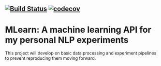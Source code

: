 [![Build Status](https://travis-ci.com/ZeerakW/mlearn.svg?token=5q8ipi37nhoPMz7eekph&branch=master)](https://travis-ci.com/ZeerakW/mlearn)
[![codecov](https://codecov.io/gh/ZeerakW/mlearn/branch/master/graph/badge.svg?token=9ta0auqnmK)](https://codecov.io/gh/ZeerakW/mlearn)
------------

# MLearn: A machine learning API for my personal NLP experiments

This project will develop on basic data processing and experiment pipelines to prevent reproducing them moving forward.

